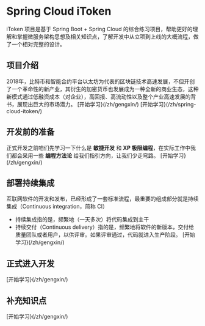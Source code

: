# **Spring Cloud iToken**
iToken 项目是基于 Spring Boot + Spring Cloud 的综合练习项目，帮助更好的理解和掌握微服务架构思想及相关知识点，了解开发中从立项到上线的大概流程，做了一个相对完整的设计。

## **项目介绍**
2018年，比特币和智能合约平台以太坊为代表的区块链技术高速发展，不但开创了一个革命性的新产业，其衍生的加密货币也发展成为一种全新的商业生态，这种新模式通过低融资成本（对企业），高回报、高流动性以及整个产业高速发展的背书，展现出巨大的市场潜力。
[开始学习}(/zh/gengxin/)
[开始学习}(/zh/spring-cloud-itoken/)

## **开发前的准备**
正式开发之前咱们先学习一下什么是 **敏捷开发** 和 **XP 极限编程**，在实际工作中我们都会采用一些 **编程方法论** 给我们指引方向，让我们少走弯路。
[开始学习}(/zh/gengxin/)
<!-- [开始学习}(/zh/spring-cloud-itoken-prepare/) -->

## **部署持续集成**
互联网软件的开发和发布，已经形成了一套标准流程，最重要的组成部分就是持续集成（Continuous integration，简称 CI）

- 持续集成指的是，频繁地（一天多次）将代码集成到主干
- 持续交付（Continuous delivery）指的是，频繁地将软件的新版本，交付给质量团队或者用户，以供评审。如果评审通过，代码就进入生产阶段。
[开始学习}(/zh/gengxin/)
<!-- [开始学习}(/zh/spring-cloud-itoken-ci/) -->

## **正式进入开发**
[开始学习}(/zh/gengxin/)
<!-- [开始学习}(/zh/spring-cloud-itoken-codeing/) -->

## **补充知识点**
[开始学习}(/zh/gengxin/)